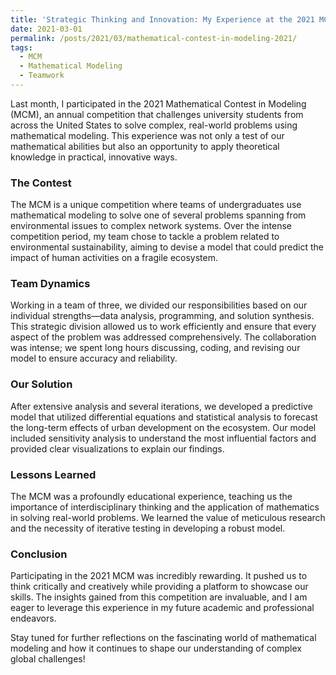 ```yaml
---
title: 'Strategic Thinking and Innovation: My Experience at the 2021 MCM'
date: 2021-03-01
permalink: /posts/2021/03/mathematical-contest-in-modeling-2021/
tags:
  - MCM
  - Mathematical Modeling
  - Teamwork
---
```


Last month, I participated in the 2021 Mathematical Contest in Modeling (MCM), an annual competition that challenges university students from across the United States to solve complex, real-world problems using mathematical modeling. This experience was not only a test of our mathematical abilities but also an opportunity to apply theoretical knowledge in practical, innovative ways.

### The Contest

The MCM is a unique competition where teams of undergraduates use mathematical modeling to solve one of several problems spanning from environmental issues to complex network systems. Over the intense competition period, my team chose to tackle a problem related to environmental sustainability, aiming to devise a model that could predict the impact of human activities on a fragile ecosystem.

### Team Dynamics

Working in a team of three, we divided our responsibilities based on our individual strengths—data analysis, programming, and solution synthesis. This strategic division allowed us to work efficiently and ensure that every aspect of the problem was addressed comprehensively. The collaboration was intense; we spent long hours discussing, coding, and revising our model to ensure accuracy and reliability.

### Our Solution

After extensive analysis and several iterations, we developed a predictive model that utilized differential equations and statistical analysis to forecast the long-term effects of urban development on the ecosystem. Our model included sensitivity analysis to understand the most influential factors and provided clear visualizations to explain our findings.

### Lessons Learned

The MCM was a profoundly educational experience, teaching us the importance of interdisciplinary thinking and the application of mathematics in solving real-world problems. We learned the value of meticulous research and the necessity of iterative testing in developing a robust model.

### Conclusion

Participating in the 2021 MCM was incredibly rewarding. It pushed us to think critically and creatively while providing a platform to showcase our skills. The insights gained from this competition are invaluable, and I am eager to leverage this experience in my future academic and professional endeavors.

Stay tuned for further reflections on the fascinating world of mathematical modeling and how it continues to shape our understanding of complex global challenges!
